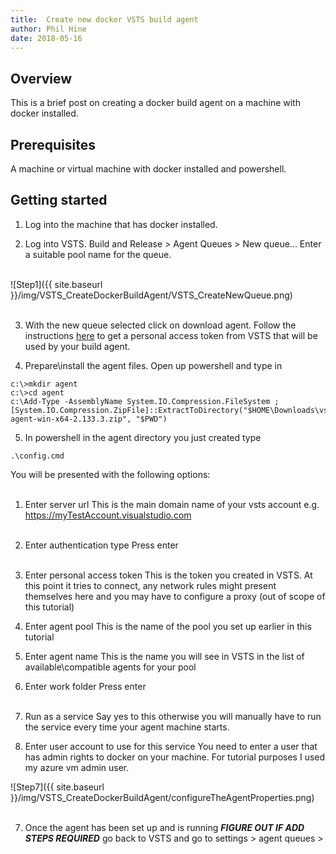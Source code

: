 ```yaml
---
title:  Create new docker VSTS build agent
author: Phil Hine
date: 2018-05-16
--- 
```


## Overview 
This is a brief post on creating a docker build agent on a machine with docker installed.

## Prerequisites
A machine or virtual machine with docker installed and powershell.

## Getting started
1) Log into the machine that has docker installed.

2) Log into VSTS. Build and Release > Agent Queues > New queue... Enter a suitable pool name for the queue.<br/><br/>

![Step1]({{ site.baseurl }}/img/VSTS_CreateDockerBuildAgent/VSTS_CreateNewQueue.png)<br/><br/>

3) With the new queue selected click on download agent. Follow the instructions <a href="https://docs.microsoft.com/en-gb/vsts/build-release/actions/agents/prepare-permissions?view=vsts">here</a> to get a personal access token from VSTS that will be used by your build agent.

4) Prepare\install the agent files. Open up powershell and type in
```
c:\>mkdir agent
c:\>cd agent
c:\Add-Type -AssemblyName System.IO.Compression.FileSystem ; [System.IO.Compression.ZipFile]::ExtractToDirectory("$HOME\Downloads\vsts-agent-win-x64-2.133.3.zip", "$PWD")
```

5) In powershell in the agent directory you just created type
```
.\config.cmd
```

You will be presented with the following options:<br/><br/>
1) Enter server url
This is the main domain name of your vsts account e.g. https://myTestAccount.visualstudio.com<br/><br/>

2) Enter authentication type
Press enter<br/><br/>

3) Enter personal access token
This is the token you created in VSTS. At this point it tries to connect, any network rules might present themselves here and you may have to configure a proxy (out of scope of this tutorial)

4) Enter agent pool
This is the name of the pool you set up earlier in this tutorial

5) Enter agent name
This is the name you will see in VSTS in the list of available\compatible agents for your pool

6) Enter work folder
Press enter<br/><br/>

7) Run as a service
Say yes to this otherwise you will manually have to run the service every time your agent machine starts.

6) Enter user account to use for this service
You need to enter a user that has admin rights to docker on your machine. For tutorial purposes I used my azure vm admin user.

![Step7]({{ site.baseurl }}/img/VSTS_CreateDockerBuildAgent/configureTheAgentProperties.png)<br/><br/>

7) Once the agent has been set up and is running ***FIGURE OUT IF ADD STEPS REQUIRED*** go back to VSTS and go to settings > agent queues > 